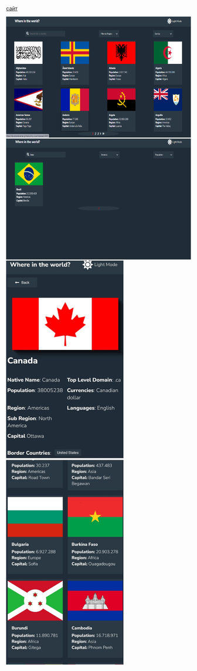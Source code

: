 [сайт](https://duremarduremar.github.io/my-countriesreact/) <br/>

<img src="dec1.png" width=660 height=330>
<img src="dec2.png" width=660 height=330>
<span>
<img src="adap1.jpg" width=320 height=540>
<img src="adap2.jpg" width=320 height=560>
</span>


